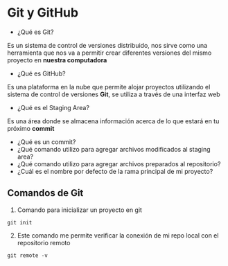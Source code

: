 # Git y GitHub
 - ¿Qué es Git?

Es un sistema de control de versiones distribuido, nos sirve como una herramienta que nos va a permitir crear diferentes versiones del mismo proyecto en **nuestra computadora** 

 - ¿Qué es GitHub?

Es una plataforma en la nube que permite alojar proyectos utilizando el sistema de control de versiones **Git**, se utiliza a través de una interfaz web

 - ¿Qué es el Staging Area?

Es una área donde se almacena información acerca de lo que estará en tu próximo **commit**

 - ¿Qué es un commit?
 - ¿Qué comando utilizo para agregar archivos modificados al staging area?
 - ¿Qué comando utilizo para agregar archivos preparados al repositorio?
 - ¿Cuál es el nombre por defecto de la rama principal de mi proyecto?

## Comandos de Git
1. Comando para inicializar un proyecto en git
```
git init
```
2. Este comando me permite verificar la conexión de mi repo local con el repositorio remoto 
```
git remote -v
```

